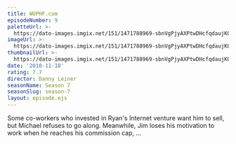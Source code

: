 ```yaml
---
title: WUPHF.com
episodeNumber: 9
paletteUrl: >-
  https://dato-images.imgix.net/151/1471788969-sbnVgPjyAXPtwDHcfqdaujKQmCM.jpg?auto=enhance&ch=DPR%2CWidth&palette=json
imageUrl: >-
  https://dato-images.imgix.net/151/1471788969-sbnVgPjyAXPtwDHcfqdaujKQmCM.jpg?auto=compress%2Cformat&ch=DPR%2CWidth&w=500
thumbnailUrl: >-
  https://dato-images.imgix.net/151/1471788969-sbnVgPjyAXPtwDHcfqdaujKQmCM.jpg?auto=enhance&ch=DPR%2CWidth&fit=crop&fm=jpg&h=280&w=500
date: '2010-11-18'
rating: 7.7
director: Danny Leiner
seasonName: Season 7
seasonSlug: season-7
layout: episode.ejs
---
```


Some co-workers who invested in Ryan's Internet venture want him to sell, but Michael refuses to go along. Meanwhile, Jim loses his motivation to work when he reaches his commission cap, ...